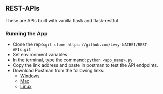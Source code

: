 ## REST-APIs
These are APIs built with vanilla flask and flask-restful

### Running the App
- Clone the repo:`git clone https://github.com/Levy-NAIBEI/REST-APIs.git`
- Set environment variables
- In the terminal, type the command: `python <app_name>.py`
- Copy the link address and paste in postman to test the API endpoints.
- Download Postman from the following links:
  - [Windows](https://dl.pstmn.io/download/latest/win64)
  - [Mac](https://dl.pstmn.io/download/latest/osx)
  - [Linux](https://dl.pstmn.io/download/latest/linux64)
